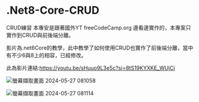 # .Net8-Core-CRUD
CRUD練習
本專安是跟著國外YT freeCodeCamp.org 邊看邊實作的，本專案只實作到CRUD與前後端分離。

影片為.net6Core的教學，此中教學了如何使用CRUD也實作了前後端分離，當中有不少6與8上的相容，已經修改。

此為影片連結:https://youtu.be/sHuuo9L3e5c?si=8tS19KYXKE_WUjCi

![螢幕擷取畫面 2024-05-27 081058](https://github.com/DokuroTW/.Net8-Core-CRUD/assets/100449940/67bdd2d6-f965-42d5-84b8-d62bc65d60f5)

![螢幕擷取畫面 2024-05-27 081114](https://github.com/DokuroTW/.Net8-Core-CRUD/assets/100449940/46b77d90-13fc-43ae-aa68-0fa03aa49b10)
